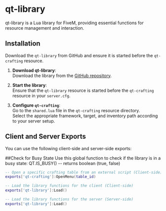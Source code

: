 # qt-library

qt-library is a Lua library for FiveM, providing essential functions for resource management and interaction.

## Installation

Download the `qt-library` from GitHub and ensure it is started before the `qt-crafting` resource.

1. **Download qt-library**:  
   Download the library from the [GitHub repository](https://github.com/quantumdevelopment69/qt-library).
   
2. **Start the library**:  
   Ensure that the `qt-library` resource is started before the `qt-crafting` resource in your `server.cfg`.

3. **Configure `qt-crafting`**:  
   Go to the `shared.lua` file in the `qt-crafting` resource directory.  
   Select the appropriate framework, target, and inventory path according to your server setup.

## Client and Server Exports

You can use the following client-side and server-side exports:

##Check for Busy State
Use this global function to check if the library is in a busy state:
QT.IS_BUSY() -- returns boolean (true, false)

```lua
-- Open a specific crafting table from an external script (Client-side)
exports['qt-crafting']:OpenMenu(table_id)

-- Load the library functions for the client (Client-side)
exports['qt-library']:Load()

-- Load the library functions for the server (Server-side)
exports['qt-library']:Load()


